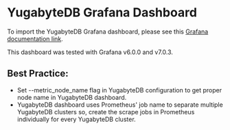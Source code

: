 # YugabyteDB Grafana Dashboard

To import the YugabyteDB Grafana dashboard, please see this [Grafana documentation link](https://grafana.com/docs/grafana/latest/reference/export_import/#importing-a-dashboard).

This dashboard was tested with Grafana v6.0.0 and v7.0.3.

## Best Practice:
- Set --metric_node_name flag in YugabyteDB configuration to get proper node name in YugabyteDB dashboard.
- YugabyteDB dashboard uses Prometheus' job name to separate multiple YugabyteDB clusters so, create the scrape jobs in Prometheus individually for every YugabyteDB cluster.
